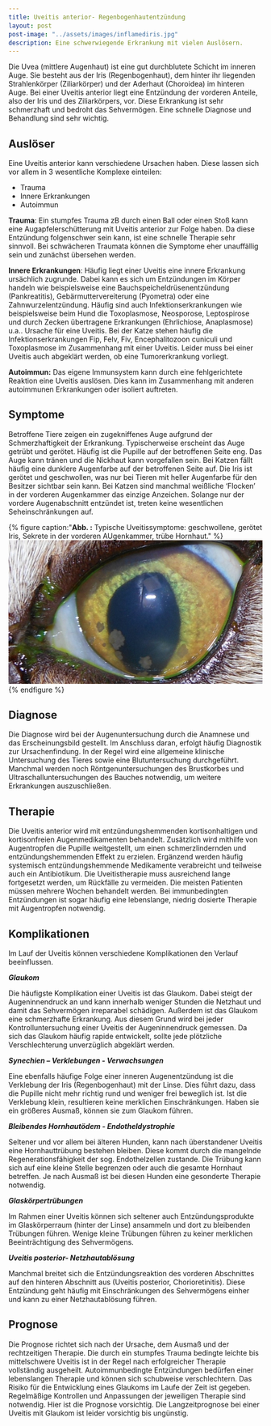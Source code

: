 ```yaml
---
title: Uveitis anterior- Regenbogenhautentzündung
layout: post
post-image: "../assets/images/inflamediris.jpg"
description: Eine schwerwiegende Erkrankung mit vielen Auslösern.
---
```


Die Uvea (mittlere Augenhaut) ist eine gut durchblutete Schicht im inneren Auge. Sie besteht aus der Iris (Regenbogenhaut), dem hinter ihr liegenden Strahlenkörper (Ziliarkörper) und der Aderhaut (Choroidea) im hinteren Auge. Bei einer Uveitis anterior liegt eine Entzündung der vorderen Anteile, also der Iris und des Ziliarkörpers, vor. Diese Erkrankung ist sehr schmerzhaft und bedroht das Sehvermögen. Eine schnelle Diagnose und Behandlung sind sehr wichtig. 

<!--excerpt-->

## Auslöser

Eine Uveitis anterior kann verschiedene Ursachen haben. Diese lassen sich vor allem in 3 wesentliche Komplexe einteilen:

- Trauma 
- Innere Erkrankungen
- Autoimmun

__Trauma__: Ein stumpfes Trauma zB durch einen Ball oder einen Stoß kann eine Augapfelerschütterung mit Uveitis anterior zur Folge haben. Da diese Entzündung folgenschwer sein kann, ist eine schnelle Therapie sehr sinnvoll. Bei schwächeren Traumata können die Symptome eher unauffällig sein und zunächst übersehen werden. 

__Innere Erkrankungen__: Häufig liegt einer Uveitis eine innere Erkrankung ursächlich zugrunde. Dabei kann es sich um Entzündungen im Körper handeln wie beispielsweise eine Bauchspeicheldrüsenentzündung (Pankreatitis), Gebärmuttervereiterung (Pyometra) oder eine Zahnwurzelentzündung. Häufig sind auch Infektionserkrankungen wie beispielsweise beim Hund die Toxoplasmose, Neosporose, Leptospirose und durch Zecken übertragene Erkrankungen (Ehrlichiose, Anaplasmose) u.a.. Ursache für eine Uveitis. Bei der Katze stehen häufig die Infektionserkrankungen Fip, Felv, Fiv, Encephalitozoon cuniculi und Toxoplasmose im Zusammenhang mit einer Uveitis. Leider muss bei einer Uveitis auch abgeklärt werden, ob eine Tumorerkrankung vorliegt.

__Autoimmun:__ Das eigene Immunsystem kann durch eine fehlgerichtete Reaktion eine Uveitis auslösen. Dies kann im Zusammenhang mit anderen autoimmunen Erkrankungen oder isoliert auftreten.

## Symptome

Betroffene Tiere zeigen ein zugekniffenes Auge aufgrund der Schmerzhaftigkeit der Erkrankung. Typischerweise erscheint das Auge getrübt und gerötet. Häufig ist die Pupille auf der betroffenen Seite eng. Das Auge kann tränen und die Nickhaut kann vorgefallen sein. Bei Katzen fällt häufig eine dunklere Augenfarbe auf der betroffenen Seite auf. Die Iris ist gerötet und geschwollen, was nur bei Tieren mit heller Augenfarbe für den Besitzer sichtbar sein kann. Bei Katzen sind manchmal weißliche ‘Flocken’ in der vorderen Augenkammer das einzige Anzeichen. Solange nur der vordere Augenabschnitt entzündet ist, treten keine wesentlichen Seheinschränkungen auf. 

{% figure caption:"**Abb.  :** Typische Uveitissymptome: geschwollene, gerötet Iris, Sekrete in der vorderen AUgenkammer, trübe Hornhaut." %}
![Hundeauge mit Glaukom](../assets/images/uveitis3a.jpg)
{% endfigure %}

## Diagnose

Die Diagnose wird bei der Augenuntersuchung durch die Anamnese und das Erscheinungsbild gestellt. Im Anschluss daran, erfolgt häufig Diagnostik zur Ursachenfindung. In der Regel wird eine allgemeine klinische Untersuchung des Tieres sowie eine Blutuntersuchung durchgeführt. Manchmal werden noch Röntgenuntersuchungen des Brustkorbes und Ultraschalluntersuchungen des Bauches notwendig, um weitere Erkrankungen auszuschließen.  

## Therapie 

Die Uveitis anterior wird mit entzündungshemmenden kortisonhaltigen und kortisonfreien Augenmedikamenten behandelt. Zusätzlich wird mithilfe von Augentropfen die Pupille weitgestellt, um einen schmerzlindernden und entzündungshemmenden Effekt zu erzielen. 
Ergänzend werden häufig systemisch entzündungshemmende Medikamente verabreicht und teilweise auch ein Antibiotikum. 
Die Uveitistherapie muss ausreichend lange fortgesetzt werden, um Rückfälle zu vermeiden. Die meisten Patienten müssen mehrere Wochen behandelt werden. Bei immunbedingten Entzündungen ist sogar häufig eine lebenslange, niedrig dosierte Therapie mit Augentropfen notwendig. 

## Komplikationen

Im Lauf der Uveitis können verschiedene Komplikationen den Verlauf beeinflussen. 

___Glaukom___

Die häufigste Komplikation einer Uveitis ist das Glaukom. Dabei steigt der Augeninnendruck an und kann innerhalb weniger Stunden die Netzhaut und damit das Sehvermögen irreparabel schädigen. Außerdem ist das Glaukom eine schmerzhafte Erkrankung. Aus diesem Grund wird bei jeder Kontrolluntersuchung einer Uveitis der Augeninnendruck gemessen. Da sich das Glaukom häufig rapide entwickelt, sollte jede plötzliche Verschlechterung unverzüglich abgeklärt werden. 

___Synechien – Verklebungen - Verwachsungen___

Eine ebenfalls häufige Folge einer inneren Augenentzündung ist die Verklebung der Iris (Regenbogenhaut) mit der Linse.  Dies führt dazu, dass die Pupille nicht mehr richtig rund und weniger frei beweglich ist. Ist die Verklebung klein, resultieren keine merklichen Einschränkungen. Haben sie ein größeres Ausmaß, können sie zum Glaukom führen. 

___Bleibendes Hornhautödem - Endotheldystrophie___

Seltener und vor allem bei älteren Hunden, kann nach überstandener Uveitis eine Hornhauttrübung bestehen bleiben. Diese kommt durch die mangelnde Regenerationsfähigkeit der sog. Endothelzellen zustande. Die Trübung kann sich auf eine kleine Stelle begrenzen oder auch die gesamte Hornhaut betreffen. Je nach Ausmaß ist bei diesen Hunden eine gesonderte Therapie notwendig.

___Glaskörpertrübungen___

Im Rahmen einer Uveitis können sich seltener auch Entzündungsprodukte im Glaskörperraum (hinter der Linse) ansammeln und dort zu bleibenden Trübungen führen. Wenige kleine Trübungen führen zu keiner merklichen Beeinträchtigung des Sehvermögens.

___Uveitis posterior- Netzhautablösung___

Manchmal breitet sich die Entzündungsreaktion des vorderen Abschnittes auf den hinteren Abschnitt aus (Uveitis posterior, Chorioretinitis). Diese Entzündung geht häufig mit Einschränkungen des Sehvermögens einher und kann zu einer Netzhautablösung führen. 

## Prognose

Die Prognose richtet sich nach der Ursache, dem Ausmaß und der rechtzeitigen Therapie. Die durch ein stumpfes Trauma bedingte leichte bis mittelschwere Uveitis ist in der Regel nach erfolgreicher Therapie vollständig ausgeheilt. 
Autoimmunbedingte Entzündungen bedürfen einer lebenslangen Therapie und können sich schubweise verschlechtern. Das Risiko für die Entwicklung eines Glaukoms im Laufe der Zeit ist gegeben. Regelmäßige Kontrollen und Anpassungen der jeweiligen Therapie sind notwendig. Hier ist die Prognose vorsichtig.
Die Langzeitprognose bei einer Uveitis mit Glaukom ist leider vorsichtig bis ungünstig. 
 

	